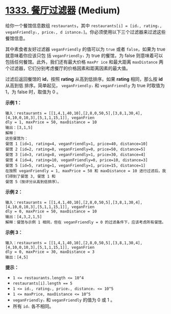 # [1333. 餐厅过滤器][link] (Medium)

[link]: https://leetcode.cn/problems/filter-restaurants-by-vegan-friendly-price-and-distance/

给你一个餐馆信息数组 `restaurants`，其中  `restaurants[i] = [idᵢ, ratingᵢ, veganFriendlyᵢ, priceᵢ, d
istanceᵢ]`。你必须使用以下三个过滤器来过滤这些餐馆信息。

其中素食者友好过滤器 `veganFriendly` 的值可以为 `true` 或者 `false`，如果为 true 就意味着你应该只包
括 `veganFriendlyᵢ` 为 true 的餐馆，为 false 则意味着可以包括任何餐馆。此外，我们还有最大价格 `maxPr
ice` 和最大距离 `maxDistance` 两个过滤器，它们分别考虑餐厅的价格因素和距离因素的最大值。

过滤后返回餐馆的 **id**，按照 **rating** 从高到低排序。如果 **rating** 相同，那么按 **id** 从高到低
排序。简单起见， `veganFriendlyᵢ` 和 `veganFriendly` 为 true 时取值为 1，为 false 时，取值为 0 。

**示例 1：**

```
输入：restaurants = [[1,4,1,40,10],[2,8,0,50,5],[3,8,1,30,4],[4,10,0,10,3],[5,1,1,15,1]], veganFrien
dly = 1, maxPrice = 50, maxDistance = 10
输出：[3,1,5]
解释：
这些餐馆为：
餐馆 1 [id=1, rating=4, veganFriendly=1, price=40, distance=10]
餐馆 2 [id=2, rating=8, veganFriendly=0, price=50, distance=5]
餐馆 3 [id=3, rating=8, veganFriendly=1, price=30, distance=4]
餐馆 4 [id=4, rating=10, veganFriendly=0, price=10, distance=3]
餐馆 5 [id=5, rating=1, veganFriendly=1, price=15, distance=1]
在按照 veganFriendly = 1, maxPrice = 50 和 maxDistance = 10 进行过滤后，我们得到了餐馆 3, 餐馆 1 和 
餐馆 5（按评分从高到低排序）。

```

**示例 2：**

```
输入：restaurants = [[1,4,1,40,10],[2,8,0,50,5],[3,8,1,30,4],[4,10,0,10,3],[5,1,1,15,1]], veganFrien
dly = 0, maxPrice = 50, maxDistance = 10
输出：[4,3,2,1,5]
解释：餐馆与示例 1 相同，但在 veganFriendly = 0 的过滤条件下，应该考虑所有餐馆。

```

**示例 3：**

```
输入：restaurants = [[1,4,1,40,10],[2,8,0,50,5],[3,8,1,30,4],[4,10,0,10,3],[5,1,1,15,1]], veganFrien
dly = 0, maxPrice = 30, maxDistance = 3
输出：[4,5]

```

**提示：**

- `1 <= restaurants.length <= 10^4`
- `restaurants[i].length == 5`
- `1 <= idᵢ, ratingᵢ, priceᵢ, distanceᵢ <= 10^5`
- `1 <= maxPrice, maxDistance <= 10^5`
- `veganFriendlyᵢ` 和 `veganFriendly` 的值为 0 或 1 。
- 所有 `idᵢ` 各不相同。
